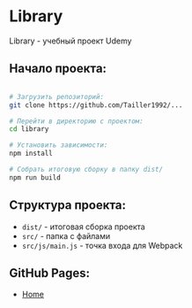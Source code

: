 # Library

Library - учебный проект Udemy

## Начало проекта:

```bash

# Загрузить репозиторий:
git clone https://github.com/Tailler1992/...

# Перейти в директорию с проектом:
cd library

# Установить зависимости:
npm install

# Собрать итоговую сборку в папку dist/
npm run build

```

## Структура проекта:

- `dist/`          - итоговая сборка проекта
- `src/`           - папка с файлами
- `src/js/main.js` - точка входа для Webpack


## GitHub Pages:

- [Home](https://tailler1992.github.io/...)